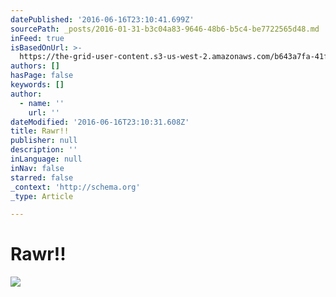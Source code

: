 ```yaml
---
datePublished: '2016-06-16T23:10:41.699Z'
sourcePath: _posts/2016-01-31-b3c04a83-9646-48b6-b5c4-be7722565d48.md
inFeed: true
isBasedOnUrl: >-
  https://the-grid-user-content.s3-us-west-2.amazonaws.com/b643a7fa-41f7-488e-aacd-2ef57d838757.png
authors: []
hasPage: false
keywords: []
author:
  - name: ''
    url: ''
dateModified: '2016-06-16T23:10:31.608Z'
title: Rawr!!
publisher: null
description: ''
inLanguage: null
inNav: false
starred: false
_context: 'http://schema.org'
_type: Article

---
```

# Rawr!!
![](https://s3-us-west-2.amazonaws.com/the-grid-img/p/95648b32e31c7d15dcebcfc53fa0b06826f36dc2.png)